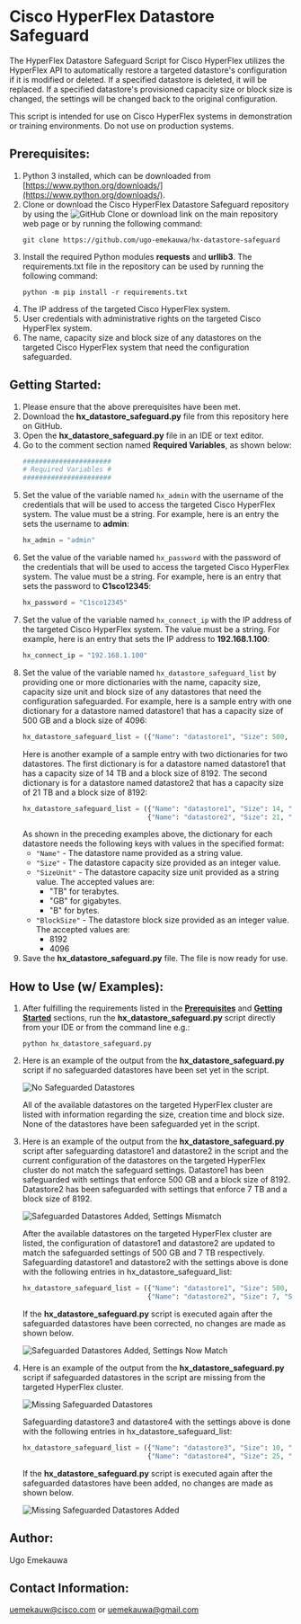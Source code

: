 # Cisco HyperFlex Datastore Safeguard

The HyperFlex Datastore Safeguard Script for Cisco HyperFlex utilizes the HyperFlex API to automatically restore a targeted datastore's configuration if it is modified or deleted. If a specified datastore is deleted, it will be replaced. If a specified datastore's provisioned capacity size or block size is changed, the settings will be changed back to the original configuration.

This script is intended for use on Cisco HyperFlex systems in demonstration or training environments. Do not use on production systems.

## Prerequisites:
1. Python 3 installed, which can be downloaded from [https://www.python.org/downloads/](https://www.python.org/downloads/).
2. Clone or download the Cisco HyperFlex Datastore Safeguard repository by using the ![GitHub Clone or download](./assets/Github_Clone_or_download_link_button.png "GitHub Clone or download") link on the main repository web page or by running the following command:
    ```
    git clone https://github.com/ugo-emekauwa/hx-datastore-safeguard
    ```
3. Install the required Python modules **requests** and **urllib3**. The requirements.txt file in the repository can be used by running the following command:
    ```
    python -m pip install -r requirements.txt
    ```
4. The IP address of the targeted Cisco HyperFlex system.
5. User credentials with administrative rights on the targeted Cisco HyperFlex system.
6. The name, capacity size and block size of any datastores on the targeted Cisco HyperFlex system that need the configuration safeguarded.

## Getting Started:
1. Please ensure that the above prerequisites have been met.
2. Download the **hx_datastore_safeguard.py** file from this repository here on GitHub.
3. Open the **hx_datastore_safeguard.py** file in an IDE or text editor.
4. Go to the comment section named **Required Variables**, as shown below:
    ```python
    ######################
    # Required Variables #
    ######################
    ```
5. Set the value of the variable named `hx_admin` with the username of the credentials that will be used to access the targeted Cisco HyperFlex system. The value must be a string. For example, here is an entry the sets the username to **admin**:
    ```python
    hx_admin = "admin"
    ```
6. Set the value of the variable named `hx_password` with the password of the credentials that will be used to access the targeted Cisco HyperFlex system. The value must be a string. For example, here is an entry that sets the password to **C1sco12345**:
    ```python
    hx_password = "C1sco12345"
    ```
7. Set the value of the variable named `hx_connect_ip` with the IP address of the targeted Cisco HyperFlex system. The value must be a string. For example, here is an entry that sets the IP address to **192.168.1.100**:
    ```python
    hx_connect_ip = "192.168.1.100"
    ```
8. Set the value of the variable named `hx_datastore_safeguard_list` by providing one or more dictionaries with the name, capacity size, capacity size unit and block size of any datastores that need the configuration safeguarded.
    For example, here is a sample entry with one dictionary for a datastore named datastore1 that has a capacity size of 500 GB and a block size of 4096:
    ```python
    hx_datastore_safeguard_list = ({"Name": "datastore1", "Size": 500, "SizeUnit": "GB", "BlockSize": 4096})
    ```
    Here is another example of a sample entry with two dictionaries for two datastores. The first dictionary is for a datastore named datastore1 that has a capacity size of 14 TB and a block size of 8192. The second dictionary is for a datastore named datastore2 that has a capacity size of 21 TB and a block size of 8192: 
    ```python
    hx_datastore_safeguard_list = ({"Name": "datastore1", "Size": 14, "SizeUnit": "TB", "BlockSize": 8192}, 
                                   {"Name": "datastore2", "Size": 21, "SizeUnit": "TB", "BlockSize": 8192})
    ```
    As shown in the preceding examples above, the dictionary for each datastore needs the following keys with values in the specified format:
    - `"Name"` - The datastore name provided as a string value.
    - `"Size"` - The datastore capacity size provided as an integer value.
    - `"SizeUnit"` - The datastore capacity size unit provided as a string value. The accepted values are:
        - "TB" for terabytes.
        - "GB" for gigabytes.
        - "B" for bytes.
    - `"BlockSize"` - The datastore block size provided as an integer value. The accepted values are:
        - 8192
        - 4096   
9. Save the **hx_datastore_safeguard.py** file. The file is now ready for use.

## How to Use (w/ Examples):

1. After fulfilling the requirements listed in the [**Prerequisites**](https://github.com/ugo-emekauwa/hx-datastore-safeguard#prerequisites) and [**Getting Started**](https://github.com/ugo-emekauwa/hx-datastore-safeguard#getting-started) sections, run the **hx_datastore_safeguard.py** script directly from your IDE or from the command line e.g.:
    ```
    python hx_datastore_safeguard.py
    ```
2. Here is an example of the output from the **hx_datastore_safeguard.py** script if no safeguarded datastores have been set yet in the script.

    ![No Safeguarded Datastores](./assets/No_Safeguarded_Datastores.png "No Safeguarded Datastores")

    All of the available datastores on the targeted HyperFlex cluster are listed with information regarding the size, creation time and block size. None of the datastores have been safeguarded yet in the script.

3. Here is an example of the output from the **hx_datastore_safeguard.py** script after safeguarding datastore1 and datastore2 in the script and the current configuration of the datastores on the targeted HyperFlex cluster do not match the safeguard settings. Datastore1 has been safeguarded with settings that enforce 500 GB and a block size of 8192. Datastore2 has been safeguarded with settings that enforce 7 TB and a block size of 8192.

    ![Safeguarded Datastores Added, Settings Mismatch](./assets/Safeguarded_Datastores_Added_Settings_Mismatch.png "Safeguarded Datastores Added, Settings Mismatch")

    After the available datastores on the targeted HyperFlex cluster are listed, the configuration of datastore1 and datastore2 are updated to match the safeguarded settings of 500 GB and 7 TB respectively. Safeguarding datastore1 and datastore2 with the settings above is done with the following entries in hx_datastore_safeguard_list:
    ```python
    hx_datastore_safeguard_list = ({"Name": "datastore1", "Size": 500, "SizeUnit": "GB", "BlockSize": 8192}, 
                                   {"Name": "datastore2", "Size": 7, "SizeUnit": "TB", "BlockSize": 8192})
    ```

    If the **hx_datastore_safeguard.py** script is executed again after the safeguarded datastores have been corrected, no changes are made as shown below.

    ![Safeguarded Datastores Added, Settings Now Match](./assets/Safeguarded_Datastores_Added_Settings_Now_Match.png "Safeguarded Datastores Added, Settings Now Match")

4. Here is an example of the output from the **hx_datastore_safeguard.py** script if safeguarded datastores in the script are missing from the targeted HyperFlex cluster.

    ![Missing Safeguarded Datastores](./assets/Missing_Safeguarded_Datastores.png "Missing Safeguarded Datastores")

    Safeguarding datastore3 and datastore4 with the settings above is done with the following entries in hx_datastore_safeguard_list:
    ```python
    hx_datastore_safeguard_list = ({"Name": "datastore3", "Size": 10, "SizeUnit": "TB", "BlockSize": 8192}, 
                                   {"Name": "datastore4", "Size": 25, "SizeUnit": "TB", "BlockSize": 8192})
    ```

    If the **hx_datastore_safeguard.py** script is executed again after the safeguarded datastores have been added, no changes are made as shown below.

    ![Missing Safeguarded Datastores Added](./assets/Missing_Safeguarded_Datastores_Added.png "Missing Safeguarded Datastores Added")

## Author:
Ugo Emekauwa

## Contact Information:
uemekauw@cisco.com or uemekauwa@gmail.com
